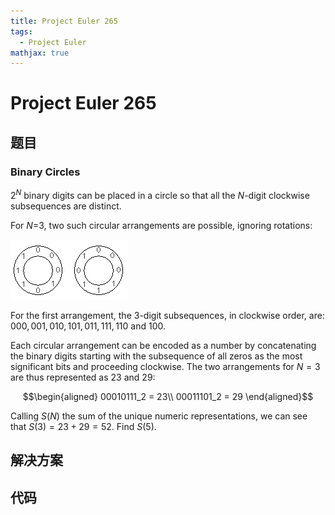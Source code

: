 ```yaml
---
title: Project Euler 265
tags:
  - Project Euler
mathjax: true
---
```

<escape><!-- more --></escape>
    

# Project Euler 265
## 题目
### Binary Circles

$2^N$ binary digits can be placed in a circle so that all the $N$-digit clockwise subsequences are distinct.

For $N$=3, two such circular arrangements are possible, ignoring rotations:

![](../images/p265_BinaryCircles.gif)

For the first arrangement, the $3$-digit subsequences, in clockwise order, are: $000, 001, 010, 101, 011, 111, 110$ and $100$.

Each circular arrangement can be encoded as a number by concatenating the binary digits starting with the subsequence of all zeros as the most significant bits and proceeding clockwise. The two arrangements for $N=3$ are thus represented as $23$ and $29$:

$$\begin{aligned}
00010111_2 = 23\\
00011101_2 = 29
\end{aligned}$$

Calling $S(N)$ the sum of the unique numeric representations, we can see that $S(3) = 23 + 29 = 52$.
Find $S(5)$.


## 解决方案


## 代码



